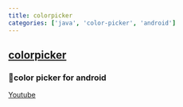 ```yaml
---
title: colorpicker
categories: ['java', 'color-picker', 'android']
---
```

## [colorpicker](https://github.com/QuadFlask/colorpicker)

### 🍭color picker for android


[Youtube](https://youtu.be/MwWi9X7eqNI)


